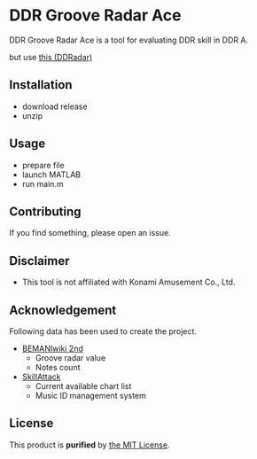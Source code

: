 # DDR Groove Radar Ace
  DDR Groove Radar Ace is a tool for evaluating DDR skill in DDR A.
  
  but use [this (DDRadar)](https://www.ddradar.app/)

## Installation
- download release
- unzip

## Usage
- prepare file
- launch MATLAB
- run main.m

## Contributing
  If you find something, please open an issue.

## Disclaimer
- This tool is not affiliated with Konami Amusement Co., Ltd.

## Acknowledgement
Following data has been used to create the project.
- [BEMANIwiki 2nd](https://bemaniwiki.com/index.php?DanceDanceRevolution%20A20)
  - Groove radar value
  - Notes count
- [SkillAttack](http://skillattack.com/sa4/)
  - Current available chart list
  - Music ID management system

## License
  This product is __purified__ by [the MIT License](https://opensource.org/licenses/mit-license.php).
